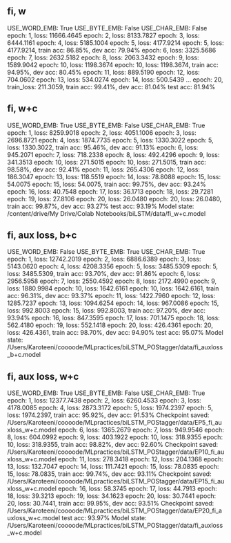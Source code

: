 ## fi, w
USE_WORD_EMB: True
USE_BYTE_EMB: False
USE_CHAR_EMB: False
epoch: 1, loss: 11666.4645
epoch: 2, loss: 8133.7827
epoch: 3, loss: 6444.1161
epoch: 4, loss: 5185.1004
epoch: 5, loss: 4177.9214
epoch: 5, loss: 4177.9214, train acc: 86.85%, dev acc: 79.94%
epoch: 6, loss: 3325.5686
epoch: 7, loss: 2632.5182
epoch: 8, loss: 2063.3432
epoch: 9, loss: 1589.9042
epoch: 10, loss: 1198.3674
epoch: 10, loss: 1198.3674, train acc: 94.95%, dev acc: 80.45%
epoch: 11, loss: 889.5190
epoch: 12, loss: 704.0602
epoch: 13, loss: 534.0274
epoch: 14, loss: 500.5439
...
epoch: 20, train_loss: 211.3059, train acc: 99.41%, dev acc: 81.04%
test acc: 81.94%

## fi, w+c
USE_WORD_EMB: True
USE_BYTE_EMB: False
USE_CHAR_EMB: True
epoch: 1, loss: 8259.9018
epoch: 2, loss: 4051.1006
epoch: 3, loss: 2696.8721
epoch: 4, loss: 1874.7735
epoch: 5, loss: 1330.3022
epoch: 5, loss: 1330.3022, train acc: 95.46%, dev acc: 91.13%
epoch: 6, loss: 945.2071
epoch: 7, loss: 718.2338
epoch: 8, loss: 492.4296
epoch: 9, loss: 341.3513
epoch: 10, loss: 271.5015
epoch: 10, loss: 271.5015, train acc: 98.58%, dev acc: 92.41%
epoch: 11, loss: 265.4306
epoch: 12, loss: 186.3047
epoch: 13, loss: 118.5519
epoch: 14, loss: 78.8088
epoch: 15, loss: 54.0075
epoch: 15, loss: 54.0075, train acc: 99.75%, dev acc: 93.24%
epoch: 16, loss: 40.7548
epoch: 17, loss: 36.1713
epoch: 18, loss: 29.7281
epoch: 19, loss: 27.8106
epoch: 20, loss: 26.0480
epoch: 20, loss: 26.0480, train acc: 99.87%, dev acc: 93.27%
test acc: 93.19%
Model state: /content/drive/My Drive/Colab Notebooks/biLSTM/data/fi_w+c.model

## fi, aux loss, b+c
USE_WORD_EMB: False
USE_BYTE_EMB: True
USE_CHAR_EMB: True
epoch: 1, loss: 12742.2019
epoch: 2, loss: 6886.6389
epoch: 3, loss: 5143.0620
epoch: 4, loss: 4208.3356
epoch: 5, loss: 3485.5309
epoch: 5, loss: 3485.5309, train acc: 93.70%, dev acc: 91.86%
epoch: 6, loss: 2956.5958
epoch: 7, loss: 2550.4592
epoch: 8, loss: 2172.4990
epoch: 9, loss: 1880.9984
epoch: 10, loss: 1642.6161
epoch: 10, loss: 1642.6161, train acc: 96.31%, dev acc: 93.37%
epoch: 11, loss: 1422.7960
epoch: 12, loss: 1285.7237
epoch: 13, loss: 1094.6254
epoch: 14, loss: 967.0086
epoch: 15, loss: 992.8003
epoch: 15, loss: 992.8003, train acc: 97.20%, dev acc: 93.94%
epoch: 16, loss: 847.3595
epoch: 17, loss: 701.1475
epoch: 18, loss: 562.4180
epoch: 19, loss: 552.1418
epoch: 20, loss: 426.4361
epoch: 20, loss: 426.4361, train acc: 98.70%, dev acc: 94.90%
test acc: 95.07%
Model state: /Users/Karoteeni/coooode/MLpractices/biLSTM_POStagger/data/fi_auxloss_b+c.model

## fi, aux loss, w+c

USE_WORD_EMB: True
USE_BYTE_EMB: False
USE_CHAR_EMB: True
epoch: 1, loss: 12377.7438
epoch: 2, loss: 6260.4533
epoch: 3, loss: 4178.0085
epoch: 4, loss: 2873.3172
epoch: 5, loss: 1974.2397
epoch: 5, loss: 1974.2397, train acc: 95.92%, dev acc: 91.53%
Checkpoint saved: /Users/Karoteeni/coooode/MLpractices/biLSTM_POStagger/data/EP5_fi_auxloss_w+c.model
epoch: 6, loss: 1365.2679
epoch: 7, loss: 949.9546
epoch: 8, loss: 604.0992
epoch: 9, loss: 403.1922
epoch: 10, loss: 318.9355
epoch: 10, loss: 318.9355, train acc: 98.82%, dev acc: 92.60%
Checkpoint saved: /Users/Karoteeni/coooode/MLpractices/biLSTM_POStagger/data/EP10_fi_auxloss_w+c.model
epoch: 11, loss: 278.3418
epoch: 12, loss: 204.1368
epoch: 13, loss: 132.7047
epoch: 14, loss: 111.7421
epoch: 15, loss: 78.0835
epoch: 15, loss: 78.0835, train acc: 99.74%, dev acc: 93.11%
Checkpoint saved: /Users/Karoteeni/coooode/MLpractices/biLSTM_POStagger/data/EP15_fi_auxloss_w+c.model
epoch: 16, loss: 58.3745
epoch: 17, loss: 44.7913
epoch: 18, loss: 39.3213
epoch: 19, loss: 34.1623
epoch: 20, loss: 30.7441
epoch: 20, loss: 30.7441, train acc: 99.95%, dev acc: 93.51%
Checkpoint saved: /Users/Karoteeni/coooode/MLpractices/biLSTM_POStagger/data/EP20_fi_auxloss_w+c.model
test acc: 93.97%
Model state: /Users/Karoteeni/coooode/MLpractices/biLSTM_POStagger/data/fi_auxloss_w+c.model